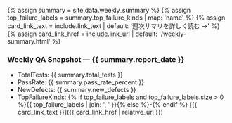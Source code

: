 {% assign summary = site.data.weekly_summary %}
{% assign top_failure_labels = summary.top_failure_kinds | map: 'name' %}
{% assign card_link_text = include.link_text | default: '週次サマリを詳しく読む →' %}
{% assign card_link_href = include.link_url | default: '/weekly-summary.html' %}
### Weekly QA Snapshot — {{ summary.report_date }}
- TotalTests: {{ summary.total_tests }}
- PassRate: {{ summary.pass_rate_percent }}
- NewDefects: {{ summary.new_defects }}
- TopFailureKinds: {% if top_failure_labels and top_failure_labels.size > 0 %}{{ top_failure_labels | join: ', ' }}{% else %}-{% endif %}
[{{ card_link_text }}]({{ card_link_href | relative_url }})
